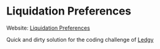 # Liquidation Preferences
Website: [Liquidation Preferences](https://rene78.github.io/Liquidation-Preferences/)

Quick and dirty solution for the coding challenge of [Ledgy](https://gist.github.com/morloy/40bc8469cef175c7607a437ac37d4110)


